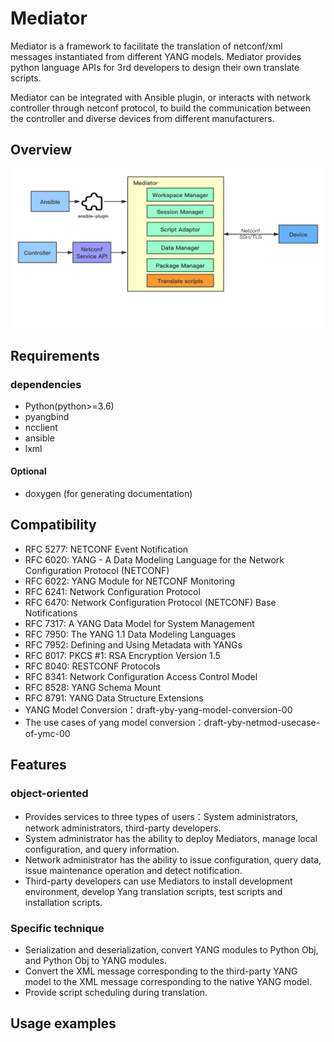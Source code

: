 # Mediator

Mediator is a framework to facilitate the translation of netconf/xml messages instantiated from different YANG models. Mediator provides python language APIs for 3rd developers to design their own translate scripts.

Mediator can be integrated with Ansible plugin, or interacts with network controller through netconf protocol, to build the communication between the controller and diverse devices from different manufacturers.

## Overview
![](https://github.com/qiangzhang0925/images/raw/master/img/logical-overview%20(2).png)

## Requirements
### dependencies
- Python(python>=3.6)
- pyangbind
- ncclient
- ansible
- lxml

####  Optional
- doxygen (for generating documentation)

## Compatibility

- RFC 5277: NETCONF Event Notification
- RFC 6020: YANG - A Data Modeling Language for the Network Configuration Protocol (NETCONF) 
- RFC 6022: YANG Module for NETCONF Monitoring
- RFC 6241: Network Configuration Protocol
- RFC 6470: Network Configuration Protocol (NETCONF) Base Notifications
- RFC 7317: A YANG Data Model for System Management
- RFC 7950: The YANG 1.1 Data Modeling Languages
- RFC 7952: Defining and Using Metadata with YANGs
- RFC 8017: PKCS #1: RSA Encryption Version 1.5
- RFC 8040: RESTCONF Protocols
- RFC 8341: Network Configuration Access Control Model
- RFC 8528: YANG Schema Mount
- RFC 8791: YANG Data Structure Extensions
- YANG Model Conversion：draft-yby-yang-model-conversion-00
- The use cases of yang model conversion：draft-yby-netmod-usecase-of-ymc-00

## Features
### object-oriented
- Provides services to three types of users：System administrators, network administrators, third-party developers.
- System administrator has the ability to deploy Mediators, manage local configuration, and query information.
- Network administrator has the ability to issue configuration, query data, issue maintenance operation and detect notification.
- Third-party developers can use Mediators to install development environment, develop Yang translation scripts, test scripts and installation scripts.

### Specific technique
- Serialization and deserialization, convert YANG modules to Python Obj, and Python Obj to YANG modules.
- Convert the XML message corresponding to the third-party YANG model to the XML message corresponding to the native YANG model.
- Provide script scheduling during translation.

##  Usage examples

